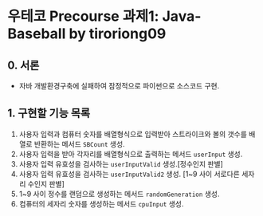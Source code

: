 # 우테코 Precourse 과제1: Java-Baseball by tiroriong09

## 0. 서론
* 자바 개발환경구축에 실패하여 잠정적으로 파이썬으로 소스코드 구현.

## 1. 구현할 기능 목록
1. 사용자 입력과 컴퓨터 숫자를 배열형식으로 입력받아 스트라이크와 볼의 갯수를 배열로 반환하는 메서드 `SBCount` 생성.
2. 사용자 입력을 받아 각자리를 배열형식으로 출력하는 메서드 `userInput` 생성.
3. 사용자 입력 유효성을 검사하는 `userInputValid` 생성.[정수인지 판별]
4. 사용자 입력 유효성을 검사하는 `userInputValid2` 생성. [1~9 사이 서로다른 세자리 수인지 판별]
5. 1~9 사이 정수를 랜덤으로 생성하는 메서드 `randomGeneration` 생성.
6. 컴퓨터의 세자리 숫자를 생성하는 메서드 `cpuInput` 생성.